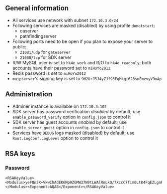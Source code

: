 ## General information
- All services use network with subnet `172.10.3.0/24`
- Following services are masked (disabled) by using profile `donotstart`:
    - oaserver
    - pathfindingserver
- Following ports need to be open if you plan to expose your server to public:
    - `21081/udp` for `gateserver`
    - `21000/tcp` for SDK server
- R/W MySQL user is set to `hk4e_work` and R/O to `hk4e_readonly`; both accounts have their password set to `miHoYo2012`
- Redis password is set to `miHoYo2012`
- `muipserver`'s signing key is set to `9H2UrJ5J4yZJf95FqMkqi628snEmzvyV9oAp`

## Administration
- Adminer instance is available on `172.10.3.102`
- SDK server has password verification _disabled_ by default; use `enable_password_verify` option in `config.json` to control it
- SDK server has guest accounts _enabled_ by default; use `enable_server_guest` option in `config.json` to control it
- Services have `DEBUG` logs masked (disabled) by default; use `Root.LogConf.LogLevel` option to control it

## RSA keys
### Password
```
<RSAKeyValue><Modulus>yeF8n3X+VkwIhAdEK6Mp9ZGMW37N9tLWAlRnLkQ/7XccC7fim0LtK4FqEZLgnRvoPj0kWEhi6lWiY8v2gPdkKXhLqyTu/Cc2Ug+Let7U9t6Ez3gIdt3m5p499mbRFhx8ZuvZb6Q9I4++UXYWEfNisWADGOBl5qJD23FnMcTzjis=</Modulus><Exponent>AQAB</Exponent></RSAKeyValue>
```